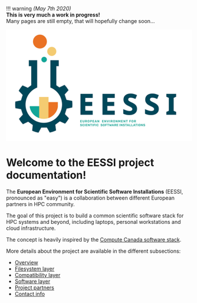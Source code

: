 !!! warning
    *(May 7th 2020)*<br/>
    **This is very much a work in progress!**<br/>
    Many pages are still empty, that will hopefully change soon...

![EESSI logo](img/EESSI_logo_horizontal.png)

# Welcome to the EESSI project documentation!

The **European Environment for Scientific Software Installations** (EESSI, pronounced as "easy") is a collaboration between different European partners in HPC community.

The goal of this project is to build a common scientific software stack for HPC systems and beyond, including laptops,
personal workstations and cloud infrastructure.

The concept is heavily inspired by the <a href="https://docs.computecanada.ca/wiki/Accessing_CVMFS">Compute Canada software stack</a>.

More details about the project are available in the different subsections:

* [Overview](overview.md)
* [Filesystem layer](filesystem_layer.md)
* [Compatibility layer](compatibility_layer.md)
* [Software layer](software_layer.md)
* [Project partners](partners.md)
* [Contact info](contact.md)
